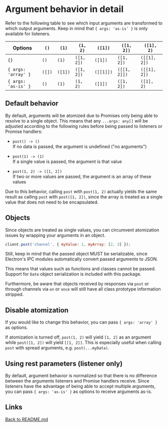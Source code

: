 # Argument behavior in detail

Refer to the following table to see which input arguments are transformed to
which output arguments.
Keep in mind that `{ args: 'as-is' }` is only available for listeners.

| Options             | `()`   | `(1)`   | `(1, 2)`   | `([1])`   | `([1, 2])`   | `([1], 2)`   |
|---------------------|--------|---------|------------|-----------|--------------|--------------|
| `{}`                | `()`   | `(1)`   | `([1, 2])` | `([1])`   | `([1, 2])`   | `([[1], 2])` |
| `{ args: 'array' }` | `([])` | `([1])` | `([1, 2])` | `([[1]])` | `([[1, 2]])` | `([[1], 2])` |
| `{ args: 'as-is' }` | `()`   | `(1)`   | `(1, 2)`   | `([1])`   | `([1, 2])`   | `([1], 2)`   |

## Default behavior

By default, arguments will be atomized due to Promises only being able to
resolve to a single object.
This means that any `...args: any[]` will be adjusted according to the
following rules before being passed to listeners or Promise handlers:

- `post() -> ()`  
  If no data is passed, the argument is undefined ("no arguments")

- `post(1) -> (1)`  
  If a single value is passed, the argument is that value

- `post(1, 2) -> ([1, 2])`  
  If two or more values are passed, the argument is an array of these values

Due to this behavior, calling `post` with `post(1, 2)` actually yields the same
result as calling `post` with `post([1, 2])`, since the array is treated as a
single value that does not need to be encapsulated.

## Objects

Since objects are treated as single values,
you can circumvent atomization issues by wrapping your arguments in an object.

```js
client.post('channel', { myValue: 1, myArray: [2, 3] });
```

Still, keep in mind that the passed object MUST be serializable,
since Electron's IPC modules automatically convert passed arguments to JSON.

This means that values such as functions and classes cannot be passed.
Support for `Date` object serialization is included with this package.

Furthermore, be aware that objects received by responses via `post` or
through channels via `on` or `once` will still have all class prototype
information stripped.

## Disable atomization

If you would like to change this behavior,
you can pass `{ args: 'array' }` as options.

If atomization is turned off, `post(1, 2)` will yield `[1, 2]` as an argument
while `post([1, 2])` will yield `[[1, 2]]`.
This is especially useful when calling `post` with spread arguments,
e.g. `post(...myData)`.

## Using rest parameters (listener only)

By default, argument behavior is normalized so that there is no difference
between the arguments listeners and Promise handlers receive.
Since listeners have the advantage of being able to accept multiple arguments,
you can pass `{ args: 'as-is' }` as options to receive arguments as-is.

## Links

[Back to README.md](README.md)
